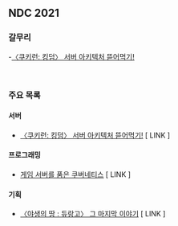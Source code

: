 ## NDC 2021

### 갈무리
-[〈쿠키런: 킹덤〉 서버 아키텍처 뜯어먹기!](./NDC2021_0006)

<br>

### 주요 목록
#### 서버
- [〈쿠키런: 킹덤〉 서버 아키텍처 뜯어먹기!](http://ndcreplay.nexon.com/NDC2021/sessions/NDC2021_0006.html) [ LINK ]

#### 프로그래밍
- [게임 서버를 품은 쿠버네티스](http://ndcreplay.nexon.com/NDC2021/sessions/NDC2021_0034.html) [ LINK ]

#### 기획
- [〈야생의 땅 : 듀랑고〉 그 마지막 이야기](http://ndcreplay.nexon.com/NDC2021/sessions/NDC2021_0030.html) [ LINK ]
